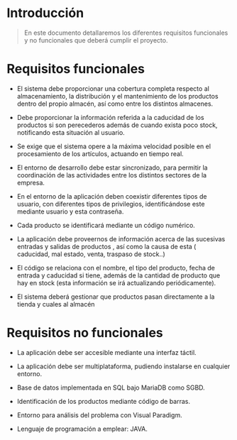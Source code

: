 # Introducción #

> En este documento detallaremos los diferentes requisitos funcionales y no funcionales que deberá cumplir el proyecto.

# Requisitos funcionales #

  * El sistema debe proporcionar una cobertura completa respecto al almacenamiento, la distribución y el mantenimiento de los productos dentro del propio almacén, así como entre los distintos almacenes.


  * Debe proporcionar la información referida a la caducidad de los productos si son perecederos además de cuando exista poco stock, notificando esta situación al usuario.


  * Se exige que el sistema opere a la máxima velocidad posible en el procesamiento de los artículos, actuando en tiempo real.


  * El entorno de desarrollo debe estar sincronizado, para permitir la coordinación de las actividades entre los distintos sectores de la empresa.


  * En el entorno de la aplicación deben coexistir diferentes tipos de usuario, con diferentes tipos de privilegios, identificándose este mediante usuario y esta contraseña.


  * Cada producto se identificará mediante un código numérico.


  * La aplicación debe proveernos de información acerca de las sucesivas entradas y salidas de productos , así como la causa de esta ( caducidad, mal estado, venta, traspaso de stock..)


  * El código se relaciona con el nombre, el tipo del producto, fecha de entrada y caducidad si tiene, además de la cantidad de producto que hay en stock (esta información se irá actualizando periódicamente).


  * El sistema deberá gestionar que productos pasan directamente a la tienda y cuales al almacén

# Requisitos no funcionales #

  * La aplicación debe ser accesible mediante una interfaz táctil.

  * La aplicación debe ser multiplataforma, pudiendo instalarse en cualquier entorno.

  * Base de datos implementada en SQL bajo MariaDB como SGBD.

  * Identificación de los productos mediante código de barras.

  * Entorno para análisis del problema con Visual Paradigm.

  * Lenguaje de programación a emplear: JAVA.